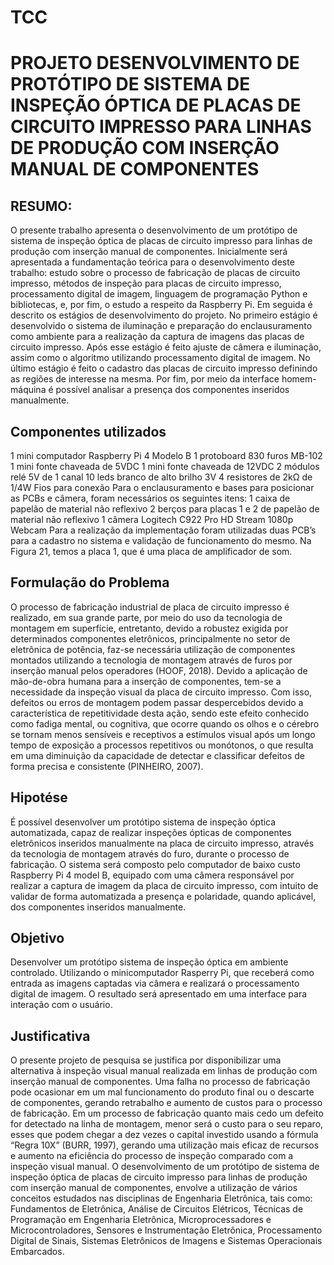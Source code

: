 # TCC

# PROJETO DESENVOLVIMENTO DE PROTÓTIPO DE SISTEMA DE INSPEÇÃO ÓPTICA DE PLACAS DE CIRCUITO IMPRESSO PARA LINHAS DE PRODUÇÃO COM INSERÇÃO MANUAL DE COMPONENTES
## RESUMO:

O presente trabalho apresenta o desenvolvimento de um protótipo de sistema de inspeção óptica de placas de circuito impresso para linhas de produção com inserção manual de componentes. Inicialmente será apresentada a fundamentação teórica para o desenvolvimento deste trabalho: estudo sobre o processo de fabricação de placas de circuito impresso, métodos de inspeção para placas de circuito impresso, processamento digital de imagem, linguagem de programação Python e bibliotecas, e, por fim, o estudo a respeito da Raspberry Pi. Em seguida é descrito os estágios de desenvolvimento do projeto. No primeiro estágio é desenvolvido o sistema de iluminação e preparação do enclausuramento como ambiente para a realização da captura de imagens das placas de circuito impresso. Após esse estágio é feito ajuste de câmera e iluminação, assim como o algoritmo utilizando processamento digital de imagem. No último estágio é feito o cadastro das placas de circuito impresso definindo as regiões de interesse na mesma. Por fim, por meio da interface homem-máquina é possível analisar a presença dos componentes inseridos manualmente.

## Componentes utilizados
1 mini computador Raspberry Pi 4 Modelo B
1 protoboard 830 furos MB-102
1 mini fonte chaveada de 5VDC
1 mini fonte chaveada de 12VDC
2 módulos relé 5V de 1 canal
10 leds branco de alto brilho 3V
4 resistores de 2kΩ de 1/4W
Fios para conexão
Para o enclausuramento e bases para posicionar as PCBs e câmera, foram necessários os seguintes itens:
1 caixa de papelão de material não reflexivo
2 berços para placas 1 e 2 de papelão de material não reflexivo
1 câmera Logitech C922 Pro HD Stream 1080p Webcam
Para a realização da implementação foram utilizadas duas PCB’s para a cadastro no sistema e validação de funcionamento do mesmo. Na Figura 21, temos a placa 1, que é uma placa de amplificador de som.

## Formulação do Problema
O processo de fabricação industrial de placa de circuito impresso é realizado, em sua
grande parte, por meio do uso da tecnologia de montagem em superfície, entretanto, devido a
robustez exigida por determinados componentes eletrônicos, principalmente no setor de
eletrônica de potência, faz-se necessária utilização de componentes montados utilizando a
tecnologia de montagem através de furos por inserção manual pelos operadores (HOOF, 2018).
Devido a aplicação de mão-de-obra humana para a inserção de componentes, tem-se a
necessidade da inspeção visual da placa de circuito impresso.
Com isso, defeitos ou erros de montagem podem passar despercebidos devido a
característica de repetitividade desta ação, sendo este efeito conhecido como fadiga mental, ou
cognitiva, que ocorre quando os olhos e o cérebro se tornam menos sensíveis e receptivos a
estímulos visual após um longo tempo de exposição a processos repetitivos ou monótonos, o
que resulta em uma diminuição da capacidade de detectar e classificar defeitos de forma precisa
e consistente (PINHEIRO, 2007).

## Hipotése
É possível desenvolver um protótipo sistema de inspeção óptica automatizada, capaz de
realizar inspeções ópticas de componentes eletrônicos inseridos manualmente na placa de
circuito impresso, através da tecnologia de montagem através do furo, durante o processo de
fabricação. O sistema será composto pelo computador de baixo custo Raspberry Pi 4 model B,
equipado com uma câmera responsável por realizar a captura de imagem da placa de circuito
impresso, com intuito de validar de forma automatizada a presença e polaridade, quando
aplicável, dos componentes inseridos manualmente.

## Objetivo
Desenvolver um protótipo sistema de inspeção óptica em ambiente controlado. Utilizando o minicomputador Rasperry Pi, que receberá como entrada as imagens
captadas via câmera e realizará o processamento digital de imagem. O resultado será
apresentado em uma interface para interação com o usuário.

## Justificativa
O presente projeto de pesquisa se justifica por disponibilizar uma alternativa à inspeção
visual manual realizada em linhas de produção com inserção manual de componentes. Uma
falha no processo de fabricação pode ocasionar em um mal funcionamento do produto final ou
o descarte de componentes, gerando retrabalho e aumento de custos para o processo de
fabricação. Em um processo de fabricação quanto mais cedo um defeito for detectado na linha
de montagem, menor será o custo para o seu reparo, esses que podem chegar a dez vezes o
capital investido usando a fórmula “Regra 10X” (BURR, 1997), gerando uma utilização mais
eficaz de recursos e aumento na eficiência do processo de inspeção comparado com a inspeção
visual manual.
O desenvolvimento de um protótipo de sistema de inspeção óptica de placas de circuito
impresso para linhas de produção com inserção manual de componentes, envolve a utilização
de vários conceitos estudados nas disciplinas de Engenharia Eletrônica, tais como:
Fundamentos de Eletrônica, Análise de Circuitos Elétricos, Técnicas de Programação em
Engenharia Eletrônica, Microprocessadores e Microcontroladores, Sensores e Instrumentação
Eletrônica, Processamento Digital de Sinais, Sistemas Eletrônicos de Imagens e Sistemas
Operacionais Embarcados.

